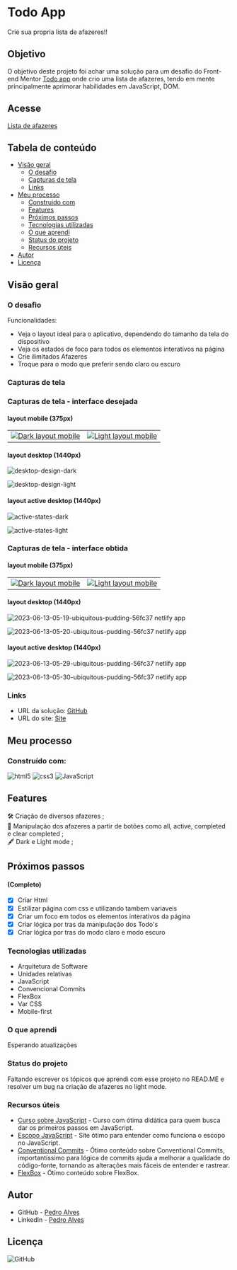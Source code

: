 # Todo App

Crie sua propria lista de afazeres!!

## Objetivo

O objetivo deste projeto foi achar uma solução para um desafio do Front-end Mentor <a href="https://www.frontendmentor.io/challenges/todo-app-Su1_KokOW">Todo app</a> onde crio uma lista de afazeres, tendo em mente principalmente aprimorar habilidades em JavaScript, DOM.

## Acesse

<a href="https://ubiquitous-pudding-56fc37.netlify.app">Lista de afazeres</a>

## Tabela de conteúdo 

- [Visão geral](#visão-geral)
  - [O desafio](#o-desafio)
  - [Capturas de tela](#capturas-de-tela)
  - [Links](#links)
- [Meu processo](#meu-processo)
  - [Construido com](#construído-com)
  - [Features](#features)
  - [Próximos passos](#próximos-passos)
  - [Tecnologias utilizadas](#tecnologias-utilizadas)
  - [O que aprendi](#o-que-aprendi)
  - [Status do projeto](#status-do-projeto)
  - [Recursos úteis](#recursos-úteis)
- [Autor](#autor)
- [Licença](#licença)

## Visão geral

### O desafio

Funcionalidades:
- Veja o layout ideal para o aplicativo, dependendo do tamanho da tela do dispositivo
- Veja os estados de foco para todos os elementos interativos na página
- Crie ilimitados Afazeres
- Troque para o modo que preferir sendo claro ou escuro

### Capturas de tela

### Capturas de tela - interface desejada 

#### layout mobile (375px) <br>

<table>
  <tr>
    <td>
      <!-- coluna 1 --> 
      <a href="link_da_imagem1"><img src="https://github.com/pedroaaugusto/todo-app/assets/115605744/c75ea2d1-6664-4f11-8967-71ea2e990c23" alt="Dark layout mobile"></a>
    </td>
    <td>
      <!-- coluna 2 --> 
      <a href="link_da_imagem2"><img src="https://github.com/pedroaaugusto/todo-app/assets/115605744/c10b650d-f13c-4286-be5c-7c5d5ddc4ad0" alt="Light layout mobile"></a>
    </td>
   </tr>
</table>

#### layout desktop (1440px) <br>

![desktop-design-dark](https://github.com/pedroaaugusto/todo-app/assets/115605744/d29ed625-a8fd-49d0-bd0c-17b6489cfd88)

![desktop-design-light](https://github.com/pedroaaugusto/todo-app/assets/115605744/b45eede0-4b06-4526-bc68-f2ca0e8db030)

#### layout active desktop (1440px) <br>

![active-states-dark](https://github.com/pedroaaugusto/todo-app/assets/115605744/cf2b1a30-d6ea-43e5-8641-8f3af831a64b)

![active-states-light](https://github.com/pedroaaugusto/todo-app/assets/115605744/fc251b3e-e82b-437d-a565-61a2895bdd54)

### Capturas de tela - interface obtida 

#### layout mobile (375px) <br>

<table>
  <tr>
    <td>
      <!-- coluna 1 --> 
      <a href="link_da_imagemx"><img src="https://github.com/pedroaaugusto/todo-app/assets/115605744/99a10b44-3ee6-45e4-ad69-4615eb94cee4" alt="Dark layout mobile"></a>
    </td>
    <td>
      <!-- coluna 2 --> 
      <a href="link_da_imagemx"><img src="https://github.com/pedroaaugusto/todo-app/assets/115605744/11b2e5db-a0d0-4504-87e1-cdbb98746c2a" alt="Light layout mobile"></a>
    </td>
   </tr>
</table>

#### layout desktop (1440px) <br>

![2023-06-13-05-19-ubiquitous-pudding-56fc37 netlify app](https://github.com/pedroaaugusto/todo-app/assets/115605744/86544970-707d-40dc-a88f-8dc656eb5034)

![2023-06-13-05-20-ubiquitous-pudding-56fc37 netlify app](https://github.com/pedroaaugusto/todo-app/assets/115605744/b932b3a0-462b-4b50-8380-b4946fcaacf6)

#### layout active desktop (1440px) <br>

![2023-06-13-05-29-ubiquitous-pudding-56fc37 netlify app](https://github.com/pedroaaugusto/todo-app/assets/115605744/55983077-e4e2-4792-adfa-2bd8a2fa43ab)

![2023-06-13-05-30-ubiquitous-pudding-56fc37 netlify app](https://github.com/pedroaaugusto/todo-app/assets/115605744/6b0bf8c6-5b1e-48b4-b6e3-852f75dcee53)

### Links

- URL da solução: [GitHub](https://github.com/pedroaaugusto/todo-app)
- URL do site: [Site](link (ex https))

## Meu processo

### Construído com:

![html5](https://img.shields.io/badge/HTML5-E34F26?style=for-the-badge&logo=html5&logoColor=white) ![css3](https://img.shields.io/badge/CSS3-1572B6?style=for-the-badge&logo=css3&logoColor=white) ![JavaScript](https://img.shields.io/badge/JavaScript-323330?style=for-the-badge&logo=javascript&logoColor=F7DF1E)

## Features

:hammer_and_wrench: Criação de diversos afazeres ; <br>
:iphone: Manipulação dos afazeres a partir de botões como all, active, completed e clear completed ; <br>
:fountain_pen: Dark e Light mode ; <br>

## Próximos passos 
#### (Completo)

- [X] Criar Html
- [X] Estilizar página com css e utilizando tambem variaveis
- [X] Criar um foco em todos os elementos interativos da página
- [X] Criar lógica por tras da manipulação dos Todo's
- [X] Criar lógica por tras do modo claro e modo escuro

### Tecnologias utilizadas

- Arquitetura de Software
- Unidades relativas
- JavaScript
- Convencional Commits
- FlexBox
- Var CSS
- Mobile-first

### O que aprendi

Esperando atualizações
<!--
#### Aprendi a declarar eventos inline usando on'evento'="função" ;
```html
<div class="box-tip">
    <label for="porcento-customizado">Gorjeta %</label>                   
    <input class="input-porcento" id="porcento" type="button" min="1" value="5%"  onclick="clickPorcentagem()">
    <input class="input-porcento" id="porcento" type="button" min="1" value="10%" onclick="clickPorcentagem()">
    <input class="input-porcento" id="porcento" type="button" min="1" value="15%" onclick="clickPorcentagem()">
    <input class="input-porcento" id="porcento" type="button" min="1" value="25%" onclick="clickPorcentagem()">
    <input class="input-porcento" id="porcento" type="button" min="1" value="50%" onclick="clickPorcentagem()">
    <input class="input-porcento-customizado" id="porcento-customizado" type="number" min="1" placeholder="Customizado" oninput="digitarPorcentagem()">
</div>
``` 
-->

### Status do projeto

Faltando escrever os tópicos que aprendi com esse projeto no READ.ME e resolver um bug na criação de afazeres no light mode.

### Recursos úteis

- [Curso sobre JavaScript](https://www.cursoemvideo.com/curso/javascript/) - Curso com ótima didática para quem busca dar os primeiros passos em JavaScript.
- [Escopo JavaScript](https://medium.com/weyes/entendendo-o-uso-de-escopo-no-javascript-3669172ca5ba) - Site ótimo para entender como funciona o escopo no JavaScript.
- [Conventional Commits](https://www.conventionalcommits.org/pt-br/v1.0.0/) - Ótimo conteúdo sobre Conventional Commits, importantíssimo para lógica de commits ajuda a melhorar a qualidade do código-fonte, tornando as alterações mais fáceis de entender e rastrear.
- [FlexBox](https://css-tricks.com/snippets/css/a-guide-to-flexbox/) - Ótimo conteúdo sobre FlexBox.

## Autor

- GitHub - [Pedro Alves](https://github.com/pedroaaugusto)
- LinkedIn - [Pedro Alves](https://www.linkedin.com/in/pedroaalves)

## Licença

![GitHub](https://img.shields.io/github/license/pedroaaugusto/age-calculator?style=plastic)
